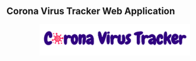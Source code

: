 ## Corona Virus Tracker Web Application
<p align="center">

  <img src='./src/images/img.png' width="350" alt="accessibility text">
</p>